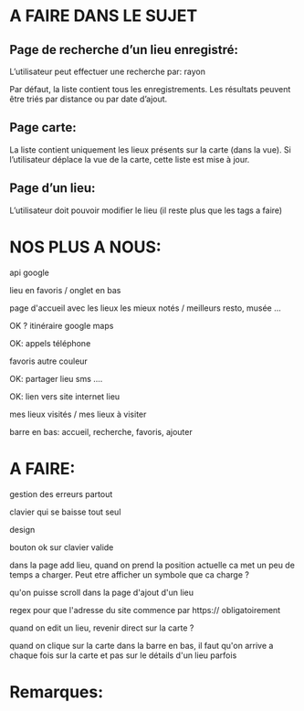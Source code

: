 # A FAIRE DANS LE SUJET

## Page de recherche d’un lieu enregistré:

L’utilisateur peut effectuer une recherche par: rayon

Par défaut, la liste contient tous les enregistrements. Les résultats peuvent être triés par distance ou par date d’ajout.



## Page carte:

La liste contient uniquement les lieux présents sur la carte (dans la vue). Si l’utilisateur déplace la vue de la carte, cette liste est mise à jour.

## Page d’un lieu:

L’utilisateur doit pouvoir modifier le lieu (il reste plus que les tags a faire)


# NOS PLUS A NOUS:

api google

lieu en favoris / onglet en bas

page d'accueil avec les lieux les mieux notés / meilleurs resto, musée ... 

OK ? itinéraire google maps

OK: appels téléphone

favoris autre couleur

OK: partager lieu sms .... 

OK: lien vers site internet lieu

mes lieux visités / mes lieux à visiter 

barre en bas: accueil, recherche, favoris, ajouter


# A FAIRE:

gestion des erreurs partout

clavier qui se baisse tout seul

design

bouton ok sur clavier valide

dans la page add lieu, quand on prend la position actuelle ca met un peu de temps a charger. Peut etre afficher un symbole que ca charge ?

qu'on puisse scroll dans la page d'ajout d'un lieu

regex pour que l'adresse du site commence par https:// obligatoirement

quand on edit un lieu, revenir direct sur la carte ?

quand on clique sur la carte dans la barre en bas, il faut qu'on arrive a chaque fois sur la carte et pas sur le détails d'un lieu parfois

# Remarques: 

